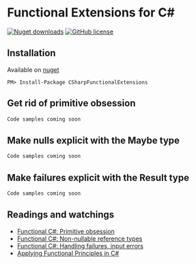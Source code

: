 Functional Extensions for C#
======================================================
[![Nuget downloads](https://img.shields.io/nuget/v/tinymapper.svg)](https://www.nuget.org/packages/TinyMapper/)
[![GitHub license](https://img.shields.io/github/license/mashape/apistatus.svg)](https://github.com/TinyMapper/TinyMapper/blob/master/LICENSE)

## Installation

Available on [nuget](https://www.nuget.org/packages/CSharpFunctionalExtensions/)

	PM> Install-Package CSharpFunctionalExtensions

## Get rid of primitive obsession

```csharp
Code samples coming soon
```

## Make nulls explicit with the Maybe type

```csharp
Code samples coming soon
```

## Make failures explicit with the Result type

```csharp
Code samples coming soon
```

## Readings and watchings

 * [Functional C#: Primitive obsession](http://enterprisecraftsmanship.com/2015/03/07/functional-c-primitive-obsession/)
 * [Functional C#: Non-nullable reference types](http://enterprisecraftsmanship.com/2015/03/13/functional-c-non-nullable-reference-types/)
 * [Functional C#: Handling failures, input errors](http://enterprisecraftsmanship.com/2015/03/20/functional-c-handling-failures-input-errors/)
 * [Applying Functional Principles in C#](http://pluralsight.com/courses/csharp-applying-functional-principles)
 
